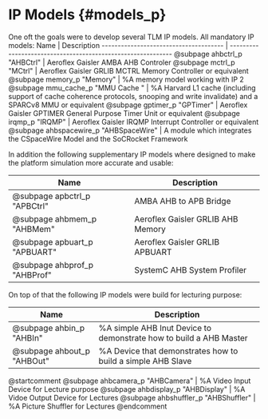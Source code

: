 IP Models {#models_p}
=====================

One oft the goals were to develop several TLM IP models. 
All mandatory IP models:
Name                                   | Description
-------------------------------------- | ------------------------------------------------------------
@subpage ahbctrl_p "AHBCtrl"           | Aeroflex Gaisler AMBA AHB Controler
@subpage mctrl_p "MCtrl"               | Aeroflex Gaisler GRLIB MCTRL Memory Controller or equivalent
@subpage memory_p "Memory"             | %A memory model working with IP 2
@subpage mmu_cache_p "MMU Cache "      | %A Harvard L1 cache (including support of cache coherence protocols, snooping and write invalidate) and a SPARCv8 MMU or equivalent
@subpage gptimer_p "GPTimer"           | Aeroflex Gaisler GPTIMER General Purpose Timer Unit or equivalent
@subpage irqmp_p "IRQMP"               | Aeroflex Gaisler IRQMP Interrupt Controller or equivalent
@subpage ahbspacewire_p "AHBSpaceWire" | A module which integrates the CSpaceWire Model and the SoCRocket Framework

In addition the following supplementary IP models where designed to make the platform simulation more accurate and usable:

Name                             | Description
-------------------------------- | ------------------------------------------------------------
@subpage apbctrl_p "APBCtrl"     | AMBA AHB to APB Bridge
@subpage ahbmem_p "AHBMem"       | Aeroflex Gaisler GRLIB AHB Memory
@subpage apbuart_p "APBUART"     | Aeroflex Gaisler GRLIB APBUART
@subpage ahbprof_p "AHBProf"     | SystemC AHB System Profiler

On top of that the following IP models were build for lecturing purpose:

Name                                 | Description
------------------------------------ | ----------------------------------------------------------------
@subpage ahbin_p "AHBIn"             | %A simple AHB Inut Device to demonstrate how to build a AHB Master
@subpage ahbout_p "AHBOut"           | %A Device that demonstrates how to build a simple AHB Slave
@startcomment
@subpage ahbcamera_p "AHBCamera"     | %A Video Input Device for Lecture purpose
@subpage ahbdisplay_p "AHBDisplay"   | %A Vidoe Output Device for Lectures
@subpage ahbshuffler_p "AHBShuffler" | %A Picture Shuffler for Lectures
@endcomment
